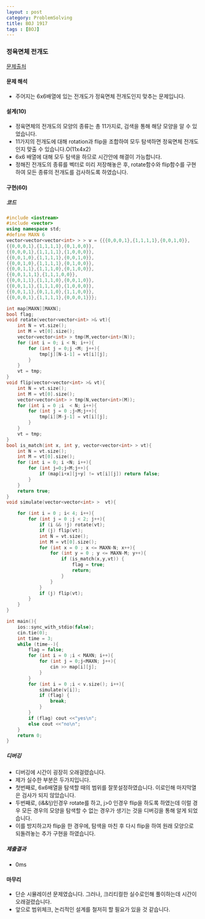 ```yaml
---
layout : post
category: ProblemSolving
title: BOJ 1917
tags : [BOJ]
---
```

### 정육면체 전개도

[문제출처](https://www.acmicpc.net/problem/1917)

#### 문제 해석
  
- 주어지는 6x6배열에 있는 전개도가 정육면체 전개도인지 맞추는 문제입니다.

#### 설계(10)

- 정육면체의 전개도의 모양의 종류는 총 11가지로, 검색을 통해 해당 모양을 알 수 있었습니다.
- 11가지의 전개도에 대해 rotation과 flip을 조합하여 모두 탐색하면 정육면체 전개도인지 맞출 수 있습니다.O(11x4x2)
- 6x6 배열에 대해 모두 탐색을 하므로 시간안에 해결이 가능합니다.
- 정해진 전개도의 종류를 벡터로 미리 저장해놓은 후, rotate함수와 flip함수를 구현하여 모든 종류의 전개도를 검사하도록 하였습니다.

#### 구현(60)

##### 코드

```cpp
#include <iostream>
#include <vector>
using namespace std;
#define MAXN 6
vector<vector<vector<int> > > v = {{{0,0,0,1},{1,1,1,1},{0,0,1,0}},
{{0,0,0,1},{1,1,1,1},{0,1,0,0}},
{{0,0,0,1},{1,1,1,1},{1,0,0,0}},
{{0,0,1,0},{1,1,1,1},{0,0,1,0}},
{{0,0,1,0},{1,1,1,1},{0,1,0,0}},
{{0,0,1,1},{1,1,1,0},{0,1,0,0}},
{{0,0,1,1,1},{1,1,1,0,0}},
{{0,0,1,1},{1,1,1,0},{0,0,1,0}},
{{0,0,1,1},{1,1,1,0},{1,0,0,0}},
{{0,0,1,1},{0,1,1,0},{1,1,0,0}},
{{0,0,0,1},{1,1,1,1},{0,0,0,1}}};

int map[MAXN][MAXN];
bool flag;
void rotate(vector<vector<int> >& vt){
    int N = vt.size();
    int M = vt[0].size();
    vector<vector<int> > tmp(M,vector<int>(N));
    for (int i = 0; i < N; i++){
        for (int j = 0;j <M; j++){
            tmp[j][N-i-1] = vt[i][j];
        }
    }
    vt = tmp;
}
void flip(vector<vector<int> >& vt){
    int N = vt.size();
    int M = vt[0].size();
    vector<vector<int> > tmp(N,vector<int>(M));
    for (int i = 0 ;i  < N; i++){
        for (int j = 0 ;j<M;j++){
            tmp[i][M-j-1] = vt[i][j];
        }
    }
    vt = tmp;
}
bool is_match(int x, int y, vector<vector<int> > vt){
    int N = vt.size();
    int M = vt[0].size();
    for (int i = 0; i <N; i++){
        for (int j=0;j<M;j++){
            if (map[i+x][j+y] != vt[i][j]) return false;
        }
    }
    return true;
}
void simulate(vector<vector<int> >  vt){

    for (int i = 0 ; i< 4; i++){
        for (int j = 0 ;j < 2; j++){
            if (i && !j) rotate(vt);
            if (j) flip(vt);
            int N = vt.size();
            int M = vt[0].size();
            for (int x = 0 ; x <= MAXN-N; x++){
                for (int y = 0 ; y <= MAXN-M; y++){
                    if (is_match(x,y,vt)) {
                        flag = true;
                        return;
                    }
                }
            }
            if (j) flip(vt);
        }
    }
}

int main(){
    ios::sync_with_stdio(false);
    cin.tie(0);
    int time = 3;
    while (time--){
        flag = false;
        for (int i = 0 ;i < MAXN; i++){
            for (int j = 0;j<MAXN; j++){
                cin >> map[i][j];
            }
        }
        for (int i = 0 ;i < v.size(); i++){
            simulate(v[i]);
            if (flag) {
                break;
            }
        }
        if (flag) cout <<"yes\n";
        else cout <<"no\n";
    }
    return 0;
}
```

##### 디버깅

- 디버깅에 시간이 굉장히 오래걸렸습니다.
- 제가 실수한 부분은 두가지입니다.
- 첫번째로, 6x6배열을 탐색할 때의 범위를 잘못설정하였습니다. 이로인해 마지막열은 검사가 되지 않았습니다.
- 두번째로, (i&&!j)인경우 rotate를 하고, j>0 인경우 flip을 하도록 하였는데 이럴 경우 모든 경우의 모양을 탐색할 수 없는 경우가 생기는 것을 디버깅을 통해 알게 되었습니다.
- 이를 방지하고자 flip을 한 경우에, 탐색을 마친 후 다시 flip을 하여 원래 모양으로 되돌려놓는 추가 구현을 하였습니다.

##### 제출결과

- 0ms

#### 마무리

- 단순 시뮬레이션 문제였습니다. 그러나, 크리티컬한 실수로인해 풀이하는데 시간이 오래걸렸습니다.
- 앞으로 범위체크, 논리적인 설계를 철저히 할 필요가 있을 것 같습니다.
